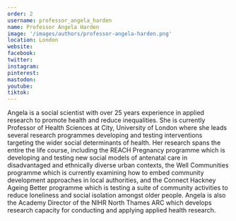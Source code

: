 ```yaml
---
order: 2
username: professor_angela_harden
name: Professor Angela Harden
image: '/images/authors/professor-angela-harden.png'
location: London
website:
facebook:
twitter:
instagram: 
pinterest:
mastodon: 
youtube:
tiktok:
---
```


Angela is a social scientist with over 25 years experience in applied research to promote health and reduce inequalities. She is currently Professor of Health Sciences at City, University of London where she leads several research programmes developing and testing interventions targeting the wider social determinants of health. Her research spans the entire the life course, including the REACH Pregnancy programme which is developing and testing new social models of antenatal care in disadvantaged and ethnically diverse urban contexts, the Well Communities programme which is currently examining how to embed community development approaches in local authorities, and the Connect Hackney Ageing Better programme which is testing a suite of community activities to reduce loneliness and social isolation amongst older people. Angela is also the Academy Director of the NIHR North Thames ARC which develops research capacity for conducting and applying applied health research.